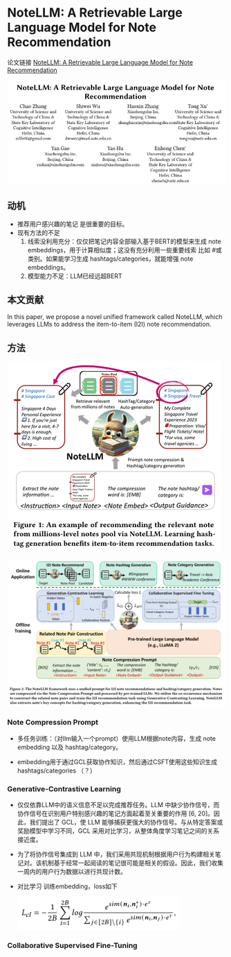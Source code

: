 # NoteLLM: A Retrievable Large Language Model for Note Recommendation

论文链接 [NoteLLM: A Retrievable Large Language Model for Note Recommendation](https://arxiv.org/pdf/2403.01744)

![Alt text](image.png)

## 动机
- 推荐用户感兴趣的笔记 是很重要的目标。
- 现有方法的不足
    1. 线索没利用充分：仅仅把笔记内容全部输入基于BERT的模型来生成 note embeddings，用于计算相似度；这没有充分利用一些重要线索 比如 #或类别。如果能学习生成 hashtags/categories，就能增强 note embeddings。
    2. 模型能力不足：LLM已经远超BERT

## 本文贡献
In this paper, we propose a novel unified framework called NoteLLM, which leverages LLMs to address the item-to-item (I2I) note recommendation.

## 方法
![Alt text](image-1.png)

![Alt text](image-2.png)

### Note Compression Prompt
- 多任务训练：（对llm输入一个prompt）使用LLM根据note内容，生成 note embedding 以及 hashtag/category。

- embedding用于通过GCL获取协作知识，然后通过CSFT使用这些知识生成hashtags/categories （？）


### Generative-Contrastive Learning
- 仅仅依靠LLM中的语义信息不足以完成推荐任务。LLM 中缺少协作信号，而协作信号在识别用户特别感兴趣的笔记方面起着至关重要的作用 [6, 20]。因此，我们提出了 GCL，使 LLM 能够捕获更强大的协作信号。与从特定答案或奖励模型中学习不同，GCL 采用对比学习，从整体角度学习笔记之间的关系接近度。
- 为了将协作信号集成到 LLM 中，我们采用共现机制根据用户行为构建相关笔记对。该机制基于经常一起阅读的笔记很可能是相关的假设。因此，我们收集一周内的用户行为数据以进行共现计数。
- 对比学习 训练embedding，loss如下

    ![Alt text](image-3.png)

### Collaborative Supervised Fine-Tuning
